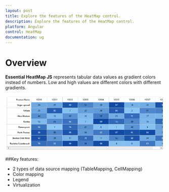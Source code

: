 ```yaml
---
layout: post
title: Explore the features of the HeatMap control.
description: Explore the features of the HeatMap control.
platform: Angular
control: HeatMap
documentation: ug
---
```


# Overview

**Essential HeatMap JS** represents tabular data values as gradient colors instead of numbers. Low and high values are different colors with different gradients.
 
![](Overview_images/Overview_images_img1.png)

##Key features:

 * 2 types of data source mapping (TableMapping, CellMapping)
 * Color mapping
 * Legend
 * Virtualization